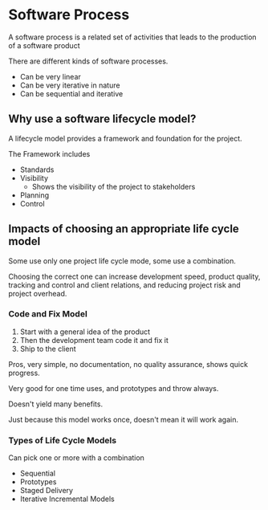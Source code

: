 # Software Process

A software process is a related set of activities that leads to the production of a software product

There are different kinds of software processes.

- Can be very linear
- Can be very iterative in nature
- Can be sequential and iterative

## Why use a software lifecycle model?

A lifecycle model provides a framework and foundation for the project.

The Framework includes
- Standards
- Visibility
	- Shows the visibility of the project to stakeholders
- Planning
- Control

## Impacts of choosing an appropriate life cycle model

Some use only one project life cycle mode, some use a combination.

Choosing the correct one can increase development speed, product quality, tracking and control and client relations, and reducing project risk and project overhead.

### Code and Fix Model

1. Start with a general idea of the product
2. Then the development team code it and fix it
3. Ship to the client

Pros, very simple, no documentation, no quality assurance, shows quick progress.

Very good for one time uses, and prototypes and throw always.

Doesn't yield many benefits.

Just because this model works once, doesn't mean it will work again.

### Types of Life Cycle Models

Can pick one or more with a combination
- Sequential
- Prototypes
- Staged Delivery
- Iterative Incremental Models














